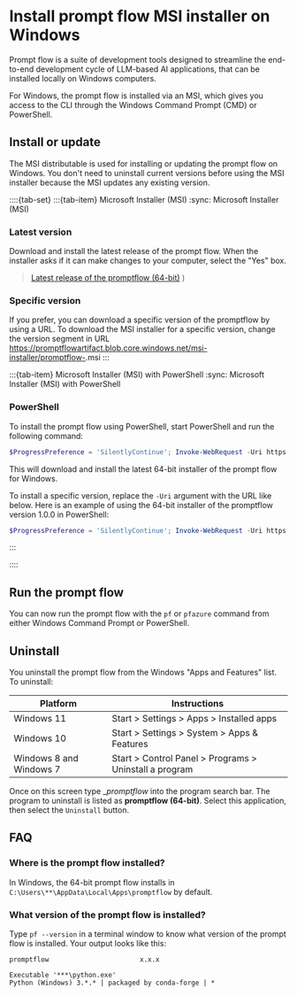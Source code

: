 # Install prompt flow MSI installer on Windows
Prompt flow is a suite of development tools designed to streamline the end-to-end development 
cycle of LLM-based AI applications, that can be installed locally on Windows computers.

For Windows, the prompt flow is installed via an MSI, which gives you access to the CLI 
through the Windows Command Prompt (CMD) or PowerShell.

## Install or update

The MSI distributable is used for installing or updating the prompt flow on Windows. 
You don't need to uninstall current versions before using the MSI installer because 
the MSI updates any existing version.

::::{tab-set}
:::{tab-item} Microsoft Installer (MSI)
:sync: Microsoft Installer (MSI)
### Latest version

Download and install the latest release of the prompt flow. 
When the installer asks if it can make changes to your computer, select the "Yes" box.

> [Latest release of the promptflow (64-bit)](https://aka.ms/installpromptflowwindowsx64)
)


### Specific version

If you prefer, you can download a specific version of the promptflow by using a URL. 
To download the MSI installer for a specific version, change the version segment in URL
https://promptflowartifact.blob.core.windows.net/msi-installer/promptflow-<version>.msi
:::

:::{tab-item} Microsoft Installer (MSI) with PowerShell
:sync: Microsoft Installer (MSI) with PowerShell

### PowerShell

To install the prompt flow using PowerShell, start PowerShell and 
run the following command:

   ```PowerShell
   $ProgressPreference = 'SilentlyContinue'; Invoke-WebRequest -Uri https://aka.ms/installpromptflowwindowsx64 -OutFile .\promptflow.msi; Start-Process msiexec.exe -Wait -ArgumentList '/I promptflow.msi /quiet'; Remove-Item .\promptflow.msi
   ```

This will download and install the latest 64-bit installer of the prompt flow for Windows.

To install a specific version, replace the `-Uri` argument with the URL like below. 
Here is an example of using the 64-bit installer of the promptflow version 1.0.0 in PowerShell:

   ```PowerShell
   $ProgressPreference = 'SilentlyContinue'; Invoke-WebRequest -Uri https://promptflowartifact.blob.core.windows.net/msi-installer/promptflow-1.0.0.msi -OutFile .\promptflow.msi; Start-Process msiexec.exe -Wait -ArgumentList '/I promptflow.msi /quiet'; Remove-Item .\promptflow.msi
   ```
:::

::::



## Run the prompt flow

You can now run the prompt flow with the `pf` or `pfazure` command from either Windows Command Prompt or PowerShell.


## Uninstall
You uninstall the prompt flow from the Windows "Apps and Features" list. To uninstall:

| Platform | Instructions |
|---|---|
| Windows 11 | Start > Settings > Apps > Installed apps |
| Windows 10 | Start > Settings > System > Apps & Features |
| Windows 8 and Windows 7 | Start > Control Panel > Programs > Uninstall a program |

Once on this screen type __promptflow_ into the program search bar. 
The program to uninstall is listed as __promptflow (64-bit)__. 
Select this application, then select the `Uninstall` button.

## FAQ

### Where is the prompt flow installed?
In Windows, the 64-bit prompt flow installs in `C:\Users\**\AppData\Local\Apps\promptflow` by default. 


### What version of the prompt flow is installed?

Type `pf --version` in a terminal window to know what version of the prompt flow is installed. 
Your output looks like this:

```output
promptflow                       x.x.x

Executable '***\python.exe'
Python (Windows) 3.*.* | packaged by conda-forge | *
```